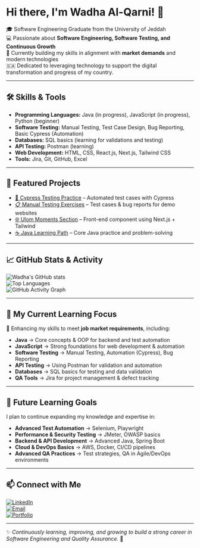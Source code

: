# Hi there, I'm Wadha Al-Qarni! 👋  

🎓 Software Engineering Graduate from the University of Jeddah  
💻 Passionate about **Software Engineering, Software Testing, and Continuous Growth**  
🌱 Currently building my skills in alignment with **market demands** and modern technologies  
🇸🇦 Dedicated to leveraging technology to support the digital transformation and progress of my country.  

---

## 🛠️ Skills & Tools
- **Programming Languages:** Java (in progress), JavaScript (in progress), Python (beginner)  
- **Software Testing:** Manual Testing, Test Case Design, Bug Reporting, Basic Cypress (Automation)  
- **Databases:** SQL basics (learning for validations and testing)  
- **API Testing:** Postman (learning)  
- **Web Development:** HTML, CSS, React.js, Next.js, Tailwind CSS  
- **Tools:** Jira, Git, GitHub, Excel  

---

## 🚀 Featured Projects
- [🧪 Cypress Testing Practice](https://github.com/yourusername/cypress-practice) – Automated test cases with Cypress  
- [📋 Manual Testing Exercises](https://github.com/yourusername/manual-testing) – Test cases & bug reports for demo websites  
- [🌐 Ulom Moments Section](https://github.com/yourusername/ulom-moments) – Front-end component using Next.js + Tailwind  
- [☕ Java Learning Path](https://github.com/yourusername/java-learning) – Core Java practice and problem-solving  

---

## 📈 GitHub Stats & Activity
![Wadha's GitHub stats](https://github-readme-stats.vercel.app/api?username=yourusername&show_icons=true&theme=tokyonight)  
![Top Languages](https://github-readme-stats.vercel.app/api/top-langs/?username=yourusername&layout=compact&theme=tokyonight)  
![GitHub Activity Graph](https://github-readme-activity-graph.vercel.app/graph?username=yourusername&theme=tokyo-night)  

---

## 🎯 My Current Learning Focus
📌 Enhancing my skills to meet **job market requirements**, including:  
- **Java** → Core concepts & OOP for backend and test automation  
- **JavaScript** → Strong foundations for web development & automation  
- **Software Testing** → Manual Testing, Automation (Cypress), Bug Reporting  
- **API Testing** → Using Postman for validation and automation  
- **Databases** → SQL basics for testing and data validation  
- **QA Tools** → Jira for project management & defect tracking  

---

## 🚀 Future Learning Goals
I plan to continue expanding my knowledge and expertise in:  
- **Advanced Test Automation** → Selenium, Playwright  
- **Performance & Security Testing** → JMeter, OWASP basics  
- **Backend & API Development** → Advanced Java, Spring Boot  
- **Cloud & DevOps Basics** → AWS, Docker, CI/CD pipelines  
- **Advanced QA Practices** → Test strategies, QA in Agile/DevOps environments  

---

## 📫 Connect with Me
[![LinkedIn](https://img.shields.io/badge/LinkedIn-blue?logo=linkedin&logoColor=white)](https://linkedin.com/in/yourusername)  
[![Email](https://img.shields.io/badge/Email-D14836?logo=gmail&logoColor=white)](mailto:your.email@example.com)  
[![Portfolio](https://img.shields.io/badge/Portfolio-000?logo=vercel&logoColor=white)](https://yourportfolio.com)  

---
✨ *Continuously learning, improving, and growing to build a strong career in Software Engineering and Quality Assurance.* 🚀
